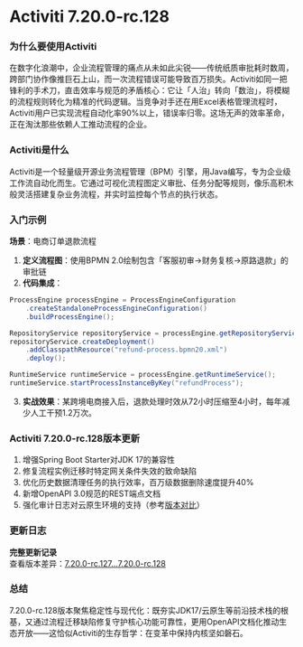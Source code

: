 # Activiti 7.20.0-rc.128
### 为什么要使用Activiti  
在数字化浪潮中，企业流程管理的痛点从未如此尖锐——传统纸质审批耗时数周，跨部门协作像推巨石上山，而一次流程错误可能导致百万损失。Activiti如同一把锋利的手术刀，直击效率与规范的矛盾核心：它让「人治」转向「数治」，将模糊的流程规则转化为精准的代码逻辑。当竞争对手还在用Excel表格管理流程时，Activiti用户已实现流程自动化率90%以上，错误率归零。这场无声的效率革命，正在淘汰那些依赖人工推动流程的企业。

### Activiti是什么  
Activiti是一个轻量级开源业务流程管理（BPM）引擎，用Java编写，专为企业级工作流自动化而生。它通过可视化流程图定义审批、任务分配等规则，像乐高积木般灵活搭建复杂业务流程，并实时监控每个节点的执行状态。

### 入门示例  
**场景**：电商订单退款流程  
1. **定义流程图**：使用BPMN 2.0绘制包含「客服初审→财务复核→原路退款」的审批链  
2. **代码集成**：  
```java  
ProcessEngine processEngine = ProcessEngineConfiguration
    .createStandaloneProcessEngineConfiguration()
    .buildProcessEngine();

RepositoryService repositoryService = processEngine.getRepositoryService();
repositoryService.createDeployment()
    .addClasspathResource("refund-process.bpmn20.xml")
    .deploy();

RuntimeService runtimeService = processEngine.getRuntimeService();
runtimeService.startProcessInstanceByKey("refundProcess");
```  
3. **实战效果**：某跨境电商接入后，退款处理时效从72小时压缩至4小时，每年减少人工干预1.2万次。

### Activiti 7.20.0-rc.128版本更新  
1. 增强Spring Boot Starter对JDK 17的兼容性  
2. 修复流程实例迁移时特定网关条件失效的致命缺陷  
3. 优化历史数据清理任务的执行效率，百万级数据删除速度提升40%  
4. 新增OpenAPI 3.0规范的REST端点文档  
5. 强化审计日志对云原生环境的支持（参考[版本对比](https://github.com/Activiti/Activiti/compare/7.20.0-rc.127...7.20.0-rc.128)）

### 更新日志  
**完整更新记录**  
查看版本差异：[7.20.0-rc.127...7.20.0-rc.128](https://github.com/Activiti/Activiti/compare/7.20.0-rc.127...7.20.0-rc.128)

### 总结  
7.20.0-rc.128版本聚焦稳定性与现代化：既夯实JDK17/云原生等前沿技术栈的根基，又通过流程迁移缺陷修复守护核心功能可靠性，更用OpenAPI文档化推动生态开放——这恰似Activiti的生存哲学：在变革中保持内核坚如磐石。